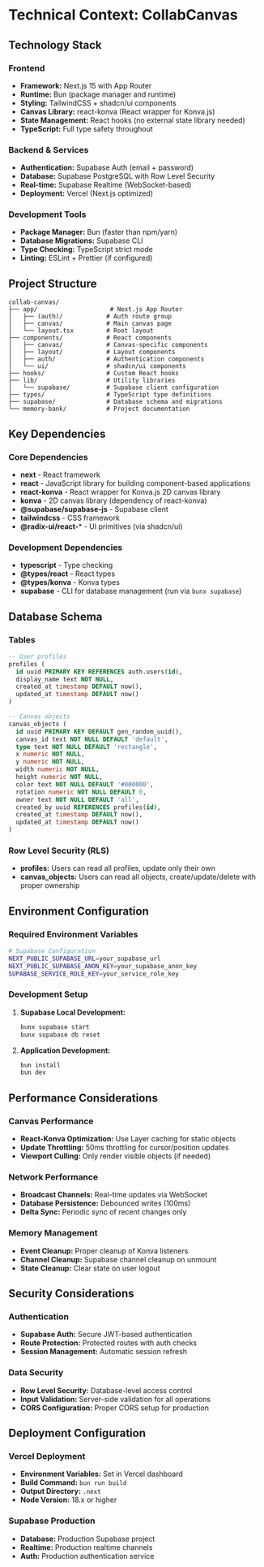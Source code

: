 # Technical Context: CollabCanvas

## Technology Stack

### Frontend
- **Framework:** Next.js 15 with App Router
- **Runtime:** Bun (package manager and runtime)
- **Styling:** TailwindCSS + shadcn/ui components
- **Canvas Library:** react-konva (React wrapper for Konva.js)
- **State Management:** React hooks (no external state library needed)
- **TypeScript:** Full type safety throughout

### Backend & Services
- **Authentication:** Supabase Auth (email + password)
- **Database:** Supabase PostgreSQL with Row Level Security
- **Real-time:** Supabase Realtime (WebSocket-based)
- **Deployment:** Vercel (Next.js optimized)

### Development Tools
- **Package Manager:** Bun (faster than npm/yarn)
- **Database Migrations:** Supabase CLI
- **Type Checking:** TypeScript strict mode
- **Linting:** ESLint + Prettier (if configured)

## Project Structure
```
collab-canvas/
├── app/                    # Next.js App Router
│   ├── (auth)/            # Auth route group
│   ├── canvas/            # Main canvas page
│   └── layout.tsx         # Root layout
├── components/            # React components
│   ├── canvas/            # Canvas-specific components
│   ├── layout/            # Layout components
│   ├── auth/              # Authentication components
│   └── ui/                # shadcn/ui components
├── hooks/                 # Custom React hooks
├── lib/                   # Utility libraries
│   └── supabase/          # Supabase client configuration
├── types/                 # TypeScript type definitions
├── supabase/              # Database schema and migrations
└── memory-bank/           # Project documentation
```

## Key Dependencies

### Core Dependencies
- **next** - React framework
- **react** - JavaScript library for building component-based applications
- **react-konva** - React wrapper for Konva.js 2D canvas library
- **konva** - 2D canvas library (dependency of react-konva)
- **@supabase/supabase-js** - Supabase client
- **tailwindcss** - CSS framework
- **@radix-ui/react-*** - UI primitives (via shadcn/ui)

### Development Dependencies
- **typescript** - Type checking
- **@types/react** - React types
- **@types/konva** - Konva types
- **supabase** - CLI for database management (run via `bunx supabase`)

## Database Schema

### Tables
```sql
-- User profiles
profiles (
  id uuid PRIMARY KEY REFERENCES auth.users(id),
  display_name text NOT NULL,
  created_at timestamp DEFAULT now(),
  updated_at timestamp DEFAULT now()
)

-- Canvas objects
canvas_objects (
  id uuid PRIMARY KEY DEFAULT gen_random_uuid(),
  canvas_id text NOT NULL DEFAULT 'default',
  type text NOT NULL DEFAULT 'rectangle',
  x numeric NOT NULL,
  y numeric NOT NULL,
  width numeric NOT NULL,
  height numeric NOT NULL,
  color text NOT NULL DEFAULT '#000000',
  rotation numeric NOT NULL DEFAULT 0,
  owner text NOT NULL DEFAULT 'all',
  created_by uuid REFERENCES profiles(id),
  created_at timestamp DEFAULT now(),
  updated_at timestamp DEFAULT now()
)
```

### Row Level Security (RLS)
- **profiles:** Users can read all profiles, update only their own
- **canvas_objects:** Users can read all objects, create/update/delete with proper ownership

## Environment Configuration

### Required Environment Variables
```bash
# Supabase Configuration
NEXT_PUBLIC_SUPABASE_URL=your_supabase_url
NEXT_PUBLIC_SUPABASE_ANON_KEY=your_supabase_anon_key
SUPABASE_SERVICE_ROLE_KEY=your_service_role_key
```

### Development Setup
1. **Supabase Local Development:**
   ```bash
   bunx supabase start
   bunx supabase db reset
   ```

2. **Application Development:**
   ```bash
   bun install
   bun dev
   ```

## Performance Considerations

### Canvas Performance
- **React-Konva Optimization:** Use Layer caching for static objects
- **Update Throttling:** 50ms throttling for cursor/position updates
- **Viewport Culling:** Only render visible objects (if needed)

### Network Performance
- **Broadcast Channels:** Real-time updates via WebSocket
- **Database Persistence:** Debounced writes (100ms)
- **Delta Sync:** Periodic sync of recent changes only

### Memory Management
- **Event Cleanup:** Proper cleanup of Konva listeners
- **Channel Cleanup:** Supabase channel cleanup on unmount
- **State Cleanup:** Clear state on user logout

## Security Considerations

### Authentication
- **Supabase Auth:** Secure JWT-based authentication
- **Route Protection:** Protected routes with auth checks
- **Session Management:** Automatic session refresh

### Data Security
- **Row Level Security:** Database-level access control
- **Input Validation:** Server-side validation for all operations
- **CORS Configuration:** Proper CORS setup for production

## Deployment Configuration

### Vercel Deployment
- **Environment Variables:** Set in Vercel dashboard
- **Build Command:** `bun run build`
- **Output Directory:** `.next`
- **Node Version:** 18.x or higher

### Supabase Production
- **Database:** Production Supabase project
- **Realtime:** Production realtime channels
- **Auth:** Production authentication service
